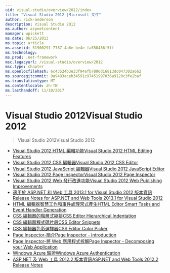 ```yaml
---
uid: visual-studio/overview/2012/index
title: "Visual Studio 2012 |Microsoft 文件"
author: rick-anderson
description: Visual Studio 2012
ms.author: aspnetcontent
manager: wpickett
ms.date: 06/25/2013
ms.topic: article
ms.assetid: 51900291-7787-4a6e-be4e-fa558486f5ff
ms.technology: 
ms.prod: .net-framework
msc.legacyurl: /visual-studio/overview/2012
msc.type: chapter
ms.openlocfilehash: 6c43524b3e33f94afb7896d16813dc047302a662
ms.sourcegitcommit: 9a9483aceb34591c97451997036a9120c3fe2baf
ms.translationtype: MT
ms.contentlocale: zh-TW
ms.lasthandoff: 11/10/2017
---
```

<a name="visual-studio-2012"></a><span data-ttu-id="a7849-103">Visual Studio 2012</span><span class="sxs-lookup"><span data-stu-id="a7849-103">Visual Studio 2012</span></span>
====================
> <span data-ttu-id="a7849-104">Visual Studio 2012</span><span class="sxs-lookup"><span data-stu-id="a7849-104">Visual Studio 2012</span></span>


- [<span data-ttu-id="a7849-105">Visual Studio 2012 HTML 編輯功能</span><span class="sxs-lookup"><span data-stu-id="a7849-105">Visual Studio 2012 HTML Editing Features</span></span>](visual-studio-2012-html-editing-features.md)
- [<span data-ttu-id="a7849-106">Visual Studio 2012 CSS 編輯器</span><span class="sxs-lookup"><span data-stu-id="a7849-106">Visual Studio 2012 CSS Editor</span></span>](visual-studio-2012-css-editor.md)
- [<span data-ttu-id="a7849-107">Visual Studio 2012 JavaScript 編輯器</span><span class="sxs-lookup"><span data-stu-id="a7849-107">Visual Studio 2012 JavaScript Editor</span></span>](visual-studio-2012-javascript-editor.md)
- [<span data-ttu-id="a7849-108">Visual Studio 2012 Page Inspector</span><span class="sxs-lookup"><span data-stu-id="a7849-108">Visual Studio 2012 Page Inspector</span></span>](visual-studio-2012-page-inspector.md)
- [<span data-ttu-id="a7849-109">Visual Studio 2012 Web 發行改進功能</span><span class="sxs-lookup"><span data-stu-id="a7849-109">Visual Studio 2012 Web Publishing Improvements</span></span>](visual-studio-2012-web-publishing-improvements.md)
- [<span data-ttu-id="a7849-110">適用於 ASP.NET 和 Web 工具 2013.1 for Visual Studio 2012 版本資訊</span><span class="sxs-lookup"><span data-stu-id="a7849-110">Release Notes for ASP.NET and Web Tools 2013.1 for Visual Studio 2012</span></span>](aspnet-and-web-tools-20131-for-visual-studio-2012.md)
- [<span data-ttu-id="a7849-111">HTML 編輯器智慧工作和事件處理常式產生</span><span class="sxs-lookup"><span data-stu-id="a7849-111">HTML Editor Smart Tasks and Event Handler Generation</span></span>](visual-studio-vnext-videos-html-editor-smart-tasks-and-event-handler-generation.md)
- [<span data-ttu-id="a7849-112">CSS 編輯器的階層式縮排</span><span class="sxs-lookup"><span data-stu-id="a7849-112">CSS Editor Hierarchical Indentation</span></span>](visual-studio-vnext-videos-css-editor-hierarchical-indentation.md)
- [<span data-ttu-id="a7849-113">CSS 編輯器程式碼片段</span><span class="sxs-lookup"><span data-stu-id="a7849-113">CSS Editor Snippets</span></span>](visual-studio-vnext-videos-css-editor-snippets.md)
- [<span data-ttu-id="a7849-114">CSS 編輯器色彩選擇器</span><span class="sxs-lookup"><span data-stu-id="a7849-114">CSS Editor Color Picker</span></span>](visual-studio-vnext-videos-css-editor-color-picker.md)
- [<span data-ttu-id="a7849-115">Page Inspector-簡介</span><span class="sxs-lookup"><span data-stu-id="a7849-115">Page Inspector - Introduction</span></span>](visual-studio-vnext-videos-page-inspector-introduction.md)
- [<span data-ttu-id="a7849-116">Page Inspector-將 Web 應用程式拆解</span><span class="sxs-lookup"><span data-stu-id="a7849-116">Page Inspector - Decomposing your Web Application</span></span>](visual-studio-vnext-videos-page-inspector-decomposing-your-web-application.md)
- [<span data-ttu-id="a7849-117">Windows Azure 驗證</span><span class="sxs-lookup"><span data-stu-id="a7849-117">Windows Azure Authentication</span></span>](windows-azure-authentication.md)
- [<span data-ttu-id="a7849-118">ASP.NET 及 Web 工具 2012.2 版本資訊</span><span class="sxs-lookup"><span data-stu-id="a7849-118">ASP.NET and Web Tools 2012.2 Release Notes</span></span>](aspnet-and-web-tools-20122-release-notes-rtw.md)
